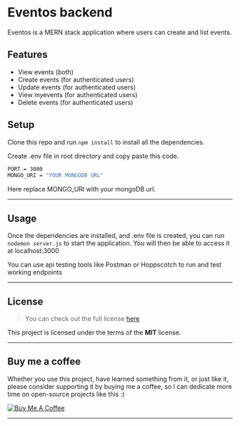 Eventos backend
============
Eventos is a MERN stack application where users can create and list events.   

<!-- ![Chat Preview](http://i.imgur.com/lgRe8z4.png) -->



## Features
- View events (both)
- Create events (for authenticated users)
- Update events (for authenticated users)
- View myevents (for authenticated users)
- Delete events (for authenticated users)

<!-- .
![User Features](http://i.imgur.com/WbF1fi2.png)

.
![Admin Features](http://i.imgur.com/xQFaadt.png) -->



## Setup
Clone this repo and run `npm install` to install all the dependencies.

Create .env file in root directory and copy paste this code.

```sh
PORT = 3000
MONGO_URI = "YOUR MONGODB URL"

```
Here replace MONGO_URI with your mongoDB url.


---

## Usage

Once the dependencies are installed, and .env file is created, you can run  `nodemon server.js` to start the application. You will then be able to access it at localhost:3000

You can use api testing tools like Postman or Hoppscotch to run and test working endpoints

---

## License
>You can check out the full license [here](https://github.com/neerajram30/Events-backend/blob/main/LICENSE)

This project is licensed under the terms of the **MIT** license.

---
## Buy me a coffee

Whether you use this project, have learned something from it, or just like it, please consider supporting it by buying me a coffee, so I can dedicate more time on open-source projects like this :)

<a href="https://www.buymeacoffee.com/neerajramaD" target="_blank"><img src="https://www.buymeacoffee.com/assets/img/custom_images/orange_img.png" alt="Buy Me A Coffee" style="height: auto !important;width: auto !important;" ></a>

---
